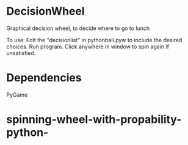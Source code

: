 # DecisionWheel
Graphical decision wheel, to decide where to go to lunch

To use: Edit the "decisionlist" in pythonball.pyw to include the desired choices. Run program. Click anywhere in window to spin again if unsatisfied.

# Dependencies

PyGame
# spinning-wheel-with-propability-python-
